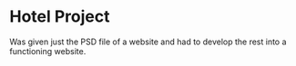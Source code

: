 # Hotel Project

Was given just the PSD file of a website and had to develop the rest into a functioning website.
